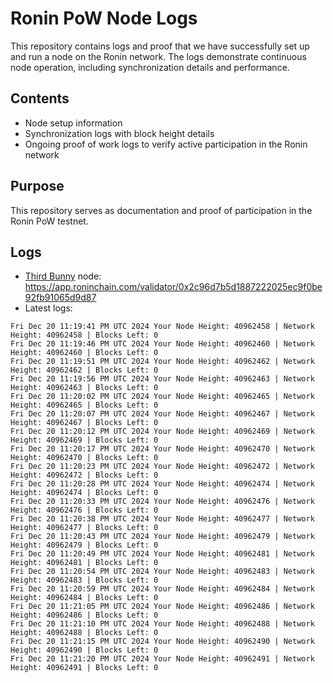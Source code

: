 # Ronin PoW Node Logs

This repository contains logs and proof that we have successfully set up and run a node on the Ronin network. The logs demonstrate continuous node operation, including synchronization details and performance.

## Contents

- Node setup information
- Synchronization logs with block height details
- Ongoing proof of work logs to verify active participation in the Ronin network

## Purpose

This repository serves as documentation and proof of participation in the Ronin PoW testnet.

## Logs

- [Third Bunny](https://thirdbunny.xyz/) node: https://app.roninchain.com/validator/0x2c96d7b5d1887222025ec9f0be92fb91065d9d87
- Latest logs:
```
Fri Dec 20 11:19:41 PM UTC 2024 Your Node Height: 40962458 | Network Height: 40962458 | Blocks Left: 0
Fri Dec 20 11:19:46 PM UTC 2024 Your Node Height: 40962460 | Network Height: 40962460 | Blocks Left: 0
Fri Dec 20 11:19:51 PM UTC 2024 Your Node Height: 40962462 | Network Height: 40962462 | Blocks Left: 0
Fri Dec 20 11:19:56 PM UTC 2024 Your Node Height: 40962463 | Network Height: 40962463 | Blocks Left: 0
Fri Dec 20 11:20:02 PM UTC 2024 Your Node Height: 40962465 | Network Height: 40962465 | Blocks Left: 0
Fri Dec 20 11:20:07 PM UTC 2024 Your Node Height: 40962467 | Network Height: 40962467 | Blocks Left: 0
Fri Dec 20 11:20:12 PM UTC 2024 Your Node Height: 40962469 | Network Height: 40962469 | Blocks Left: 0
Fri Dec 20 11:20:17 PM UTC 2024 Your Node Height: 40962470 | Network Height: 40962470 | Blocks Left: 0
Fri Dec 20 11:20:23 PM UTC 2024 Your Node Height: 40962472 | Network Height: 40962472 | Blocks Left: 0
Fri Dec 20 11:20:28 PM UTC 2024 Your Node Height: 40962474 | Network Height: 40962474 | Blocks Left: 0
Fri Dec 20 11:20:33 PM UTC 2024 Your Node Height: 40962476 | Network Height: 40962476 | Blocks Left: 0
Fri Dec 20 11:20:38 PM UTC 2024 Your Node Height: 40962477 | Network Height: 40962477 | Blocks Left: 0
Fri Dec 20 11:20:43 PM UTC 2024 Your Node Height: 40962479 | Network Height: 40962479 | Blocks Left: 0
Fri Dec 20 11:20:49 PM UTC 2024 Your Node Height: 40962481 | Network Height: 40962481 | Blocks Left: 0
Fri Dec 20 11:20:54 PM UTC 2024 Your Node Height: 40962483 | Network Height: 40962483 | Blocks Left: 0
Fri Dec 20 11:20:59 PM UTC 2024 Your Node Height: 40962484 | Network Height: 40962484 | Blocks Left: 0
Fri Dec 20 11:21:05 PM UTC 2024 Your Node Height: 40962486 | Network Height: 40962486 | Blocks Left: 0
Fri Dec 20 11:21:10 PM UTC 2024 Your Node Height: 40962488 | Network Height: 40962488 | Blocks Left: 0
Fri Dec 20 11:21:15 PM UTC 2024 Your Node Height: 40962490 | Network Height: 40962490 | Blocks Left: 0
Fri Dec 20 11:21:20 PM UTC 2024 Your Node Height: 40962491 | Network Height: 40962491 | Blocks Left: 0
```
